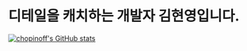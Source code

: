 # 디테일을 캐치하는 개발자 김현영입니다.

[![chopinoff's GitHub stats](https://github-readme-stats.vercel.app/api?username=chopinoff)](https://github.com/anuraghazra/github-readme-stats)
